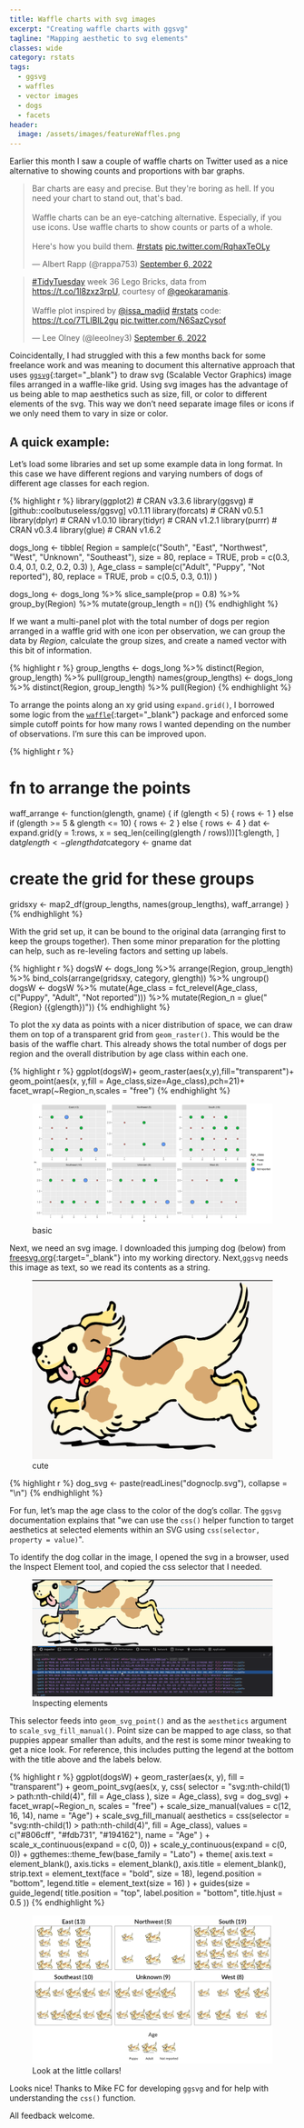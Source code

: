 ```yaml
---
title: Waffle charts with svg images
excerpt: "Creating waffle charts with ggsvg"
tagline: "Mapping aesthetic to svg elements"
classes: wide
category: rstats
tags: 
  - ggsvg
  - waffles
  - vector images
  - dogs
  - facets
header: 
  image: /assets/images/featureWaffles.png
---
```


Earlier this month I saw a couple of waffle charts on Twitter used as a nice alternative to showing counts and proportions with bar graphs. 

<blockquote class="twitter-tweet" data-dnt="true"><p lang="en" dir="ltr">Bar charts are easy and precise. But they&#39;re boring as hell. If you need your chart to stand out, that&#39;s bad.<br><br>Waffle charts can be an eye-catching alternative. Especially, if you use icons. Use waffle charts to show counts or parts of a whole.<br><br>Here&#39;s how you build them. <a href="https://twitter.com/hashtag/rstats?src=hash&amp;ref_src=twsrc%5Etfw">#rstats</a> <a href="https://t.co/RqhaxTeOLy">pic.twitter.com/RqhaxTeOLy</a></p>&mdash; Albert Rapp (@rappa753) <a href="https://twitter.com/rappa753/status/1567226189135364096?ref_src=twsrc%5Etfw">September 6, 2022</a></blockquote> <script async src="https://platform.twitter.com/widgets.js" charset="utf-8"></script> 

<blockquote class="twitter-tweet" data-dnt="true"><p lang="en" dir="ltr"><a href="https://twitter.com/hashtag/TidyTuesday?src=hash&amp;ref_src=twsrc%5Etfw">#TidyTuesday</a> week 36 Lego Bricks, data from <a href="https://t.co/1l8zxz3rpU">https://t.co/1l8zxz3rpU</a>, courtesy of <a href="https://twitter.com/geokaramanis?ref_src=twsrc%5Etfw">@geokaramanis</a>. <br><br>Waffle plot inspired by <a href="https://twitter.com/issa_madjid?ref_src=twsrc%5Etfw">@issa_madjid</a> <a href="https://twitter.com/hashtag/rstats?src=hash&amp;ref_src=twsrc%5Etfw">#rstats</a> code: <a href="https://t.co/7TLlBIL2gu">https://t.co/7TLlBIL2gu</a> <a href="https://t.co/N6SazCysof">pic.twitter.com/N6SazCysof</a></p>&mdash; Lee Olney (@leeolney3) <a href="https://twitter.com/leeolney3/status/1567009220389703680?ref_src=twsrc%5Etfw">September 6, 2022</a></blockquote> <script async src="https://platform.twitter.com/widgets.js" charset="utf-8"></script> 


Coincidentally, I had struggled with this a few months back for some freelance work and was meaning to document this alternative approach that uses [`ggsvg`](https://coolbutuseless.github.io/package/ggsvg/){:target="_blank"} to draw svg (Scalable Vector Graphics) image files arranged in a waffle-like grid. Using svg images has the advantage of us being able to map aesthetics such as size, fill, or color to different elements of the svg. This way we don’t need separate image files or icons if we only need them to vary in size or color.

## A quick example:

Let’s load some libraries and set up some example data in long format. In this case we have different regions and varying numbers of dogs of different age classes for each region.


{% highlight r %}
library(ggplot2) # CRAN v3.3.6
library(ggsvg) # [github::coolbutuseless/ggsvg] v0.1.11
library(forcats) # CRAN v0.5.1
library(dplyr) # CRAN v1.0.10
library(tidyr) # CRAN v1.2.1
library(purrr) # CRAN v0.3.4
library(glue) # CRAN v1.6.2

dogs_long <- tibble(
  Region = sample(c("South", "East", "Northwest", "West", "Unknown", "Southeast"),
    size = 80,
    replace = TRUE, prob = c(0.3, 0.4, 0.1, 0.2, 0.2, 0.3)
  ),
  Age_class = sample(c("Adult", "Puppy", "Not reported"), 80, replace = TRUE, prob = c(0.5, 0.3, 0.1))
)

dogs_long <- dogs_long %>%
  slice_sample(prop = 0.8) %>%
  group_by(Region) %>%
  mutate(group_length = n())
{% endhighlight %}


If we want a multi-panel plot with the total number of dogs per region arranged in a waffle grid with one icon per observation, we can group the data by _Region_, calculate the group sizes, and create a named vector with this bit of information.

{% highlight r %}
group_lengths <- dogs_long %>%
  distinct(Region, group_length) %>%
  pull(group_length)
names(group_lengths) <- dogs_long %>%
  distinct(Region, group_length) %>%
  pull(Region)
{% endhighlight %}

To arrange the points along an xy grid using `expand.grid()`, I borrowed some logic from the [`waffle`](https://git.rud.is/hrbrmstr/waffle.git){:target="_blank"} package and enforced some simple cutoff points for how many rows I wanted depending on the number of observations. I’m sure this can be improved upon. 

{% highlight r %}
# fn to arrange the points
waff_arrange <- function(glength, gname) {
  if (glength < 5) {
    rows <- 1
  } else if (glength >= 5 & glength <= 10) {
    rows <- 2
  } else {
    rows <- 4
  }
  dat <- expand.grid(y = 1:rows, x = seq_len(ceiling(glength / rows)))[1:glength, ]
  dat$glength <- glength
  dat$category <- gname
  dat
# create the grid for these groups
gridsxy <- map2_df(group_lengths, names(group_lengths), waff_arrange)
}
{% endhighlight %}

With the grid set up, it can be bound to the original data (arranging first to keep the groups together). Then some minor preparation for the plotting can help, such as re-leveling factors and setting up labels. 

{% highlight r %}
dogsW <- dogs_long %>%
  arrange(Region, group_length) %>%
  bind_cols(arrange(gridsxy, category, glength)) %>%
  ungroup()
dogsW <- dogsW %>%
  mutate(Age_class = fct_relevel(Age_class, c("Puppy", "Adult", "Not reported"))) %>%
  mutate(Region_n = glue("{Region} ({glength})"))
{% endhighlight %}

To plot the xy data as points with a nicer distribution of space, we can draw them on top of a transparent grid from `geom_raster()`. This would be the basis of the waffle chart. This already shows the total number of dogs per region and the overall distribution by age class within each one.

{% highlight r %}
ggplot(dogsW)+
  geom_raster(aes(x,y),fill="transparent")+
  geom_point(aes(x, y,fill = Age_class,size=Age_class),pch=21)+
  facet_wrap(~Region_n,scales = "free")
{% endhighlight %}

<figure>
    <a href="/assets/images/waffpoints.png"><img src="/assets/images/waffpoints.png" ></a>
        <figcaption>basic</figcaption>
</figure>

Next, we need an svg image. I downloaded this jumping dog (below) from [freesvg.org](https://freesvg.org/happy-running-dog-vector-image){:target="_blank"} into my working directory. Next,`ggsvg` needs this image as text, so we read its contents as a string.

<figure>
    <a href="/assets/images/dog.png"><img src="/assets/images/dog.png" ></a>
        <figcaption>cute</figcaption>
</figure>

{% highlight r %}
dog_svg <- paste(readLines("dognoclp.svg"), collapse = "\n")
{% endhighlight %}

For fun, let’s map the age class to the color of the dog’s collar. The `ggsvg` documentation explains that "we can use the `css()` helper function to target aesthetics at selected elements within an SVG using `css(selector, property = value)`".

To identify the dog collar in the image, I opened the svg in a browser, used the Inspect Element tool, and copied the css selector that I needed.

<figure>
    <a href="/assets/images/dogcss.png"><img src="/assets/images/dogcss.png" ></a>
        <figcaption>Inspecting elements</figcaption>
</figure>

This selector feeds into `geom_svg_point()` and as the `aesthetics` argument to `scale_svg_fill_manual()`. Point size can be mapped to age class, so that puppies appear smaller than adults, and the rest is some minor tweaking to get a nice look. For reference, this includes putting the legend at the bottom with the title above and the labels below. 

{% highlight r %}
ggplot(dogsW) +
  geom_raster(aes(x, y), fill = "transparent") +
  geom_point_svg(aes(x, y, css(
    selector = "svg:nth-child(1) > path:nth-child(4)",
    fill = Age_class
  ), size = Age_class), svg = dog_svg) +
  facet_wrap(~Region_n, scales = "free") +
  scale_size_manual(values = c(12, 16, 14), name = "Age") +
  scale_svg_fill_manual(
    aesthetics =
      css(selector = "svg:nth-child(1) > path:nth-child(4)", fill = Age_class),
    values = c("#806cff", "#fdb731", "#194162"), name = "Age"
  ) +
  scale_x_continuous(expand = c(0, 0)) +
  scale_y_continuous(expand = c(0, 0)) +
  ggthemes::theme_few(base_family = "Lato") +
  theme(
    axis.text = element_blank(),
    axis.ticks = element_blank(),
    axis.title = element_blank(),
    strip.text = element_text(face = "bold", size = 18),
    legend.position = "bottom", legend.title = element_text(size = 16)
  ) +
  guides(size = guide_legend(
    title.position = "top", label.position = "bottom",
    title.hjust = 0.5
  ))
{% endhighlight %}

<figure>
    <a href="/assets/images/dogwaffles.png"><img src="/assets/images/dogwaffles.png" ></a>
        <figcaption>Look at the little collars!</figcaption>
</figure>

Looks nice! Thanks to Mike FC for developing `ggsvg` and for help with understanding the `css()` function.

All feedback welcome.

